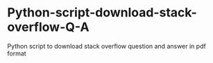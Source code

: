 # Python-script-download-stack-overflow-Q-A
Python script to download stack overflow question and answer in pdf format
